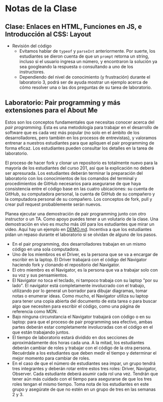 ﻿# Notas de la Clase

## Clase: Enlaces en HTML, Funciones en JS, e Introducción al CSS: Layout

* Revisión del código
  * Evitamos hablar de `typeof` y `parseInt` anteriormente. Por suerte, los estudiantes se dieron cuenta de que un `prompt` retorna un string, incluso si el usuario ingresa un número, y encontraron la solución ya sea googleando la respuesta o consultando a uno de los instructores.
  * Dependiendo del nivel de conocimiento (y frustración) durante el laboratorio 3, podrá ser de ayuda mostrar un ejemplo acerca de cómo resolver una o las dos preguntas de su tarea de laboratorio.

## Laboratorio: Pair programming y más extensiones para el About Me

Estos son los conceptos fundamentales que necesitas conocer acerca del *pair programming*. Esta es una metodología para trabajar en el desarrollo de software que es cada vez más popular (no solo en el ámbito de los desarrolladores, pero también en los procesos de entrevistas), y valoramos entrenar a nuestros estudiantes para que apliquen el pair programming de forma eficaz. Los estudiantes pueden consultar los detalles en la tarea de laboratorio.

El proceso de hacer fork y clonar un repositorio es totalmente nuevo para la mayoría de los estudiantes del curso 201, así que la explicación no deberá ser apresurada. Los estudiantes deberán terminar la preparación del laboratorio con los conocimientos de los comandos del terminal y procedimientos de GitHub necesarios para asegurarse de que haya consistencia entre el código base en las cuatro ubicaciones: su cuenta de GitHub, su computadora personal, la cuenta de GitHub de su compañero y la computadora personal de su compañero. Los conceptos de fork, pull y crear pull request probablemente serán nuevos.

Planea ejecutar una demostración de pair programming junto con otro instructor o un TA. Como apoyo puedes tener a un volutario de la clase. Una demostración en vivo es mucho más útil para los estudiantes que mirar un video. Aquí hay un ejemplo en [DEMO.md](./DEMO.md).  Incentiva a que los estudiantes pidan un repaso durante el laboratorio si se olvidan de alguno de los pasos.

* En el pair programming, dos desarrolladores trabajan en un mismo código en una sola computadora.
* Uno de los miembros es el Driver, es la persona que se va a encargar de escribir en la laptop. El Driver trabajará con el código del Navigator haciendo fork y clonando el repositorio del Navigator.
* El otro miembro es el Navigator, es la persona que va a trabajar solo con su voz y sus pensamientos.
* El Navigator no toca el teclado, ni tampoco trabaja con su laptop "por su lado". El navigator está completamente involucrado con el trabajo, utilizando por lo general un borrador para dibujar diagramas, tomar notas o enumerar ideas.  Como mucho, el Navigator utiliza su laptop para tener una copia abierta del documento de esta tarea o para buscar algo que necesiten para escribir el código, como una página de referencia como MDN.
* Bajo ninguna circunstancia el Navigator trabajará con código o en su laptop: para que el proceso de pair programming sea efectivo, ambas partes deberán estar completamente involucradas con el código en el que están trabajando juntos.
* El tiempo de laboratorio estará dividido en dos secciones de aproximádamente dos horas cada una. A la mitad, los estudiantes deberán cambiar de roles y trabajar con el código de la otra persona. Recuérdale a los estudiantes que deben medir el tiempo y determinar el mejor momento para cambiar de roles.
* En el caso de que el número de estudiantes sea impar, un grupo tendrá tres integrantes y deberán rotar entre estos tres roles: Driver, Navigator, Observer. Cada estudiante deberá asumir cada rol una vez. Tendrán que tener aún más cuidado con el tiempo para asegurarse de que los tres roles tengan el mismo tiempo.  Toma nota de los estudiantes en este grupo y asegúrate de que no estén en un grupo de tres en las semanas 2 y 3.
